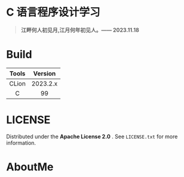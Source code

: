 # C 语言程序设计学习

> **江畔何人初见月,江月何年初见人。—— 2023.11.18**  

# Build

|  Tools  | Version  |
|:-------:|:--------:| 
|  CLion  | 2023.2.x |
|    C    |    99    |

# LICENSE
Distributed under the  **Apache License 2.0** . See `LICENSE.txt` for more information.

# AboutMe

